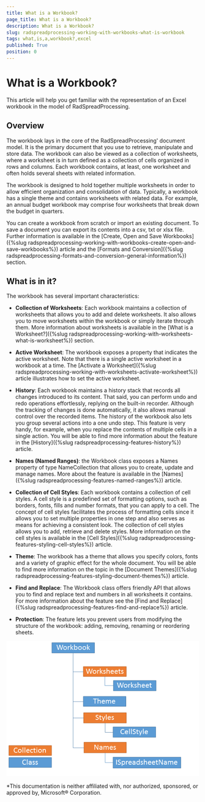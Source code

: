 ```yaml
---
title: What is a Workbook?
page_title: What is a Workbook?
description: What is a Workbook?
slug: radspreadprocessing-working-with-workbooks-what-is-workbook
tags: what,is,a,workbook?,excel
published: True
position: 0
---
```


# What is a Workbook?

This article will help you get familiar with the representation of an Excel workbook in the model of RadSpreadProcessing.

## Overview

The workbook lays in the core of the RadSpreadProcessing' document model. It is the primary document that you use to retrieve, manipulate and store data. The workbook can also be viewed as a collection of worksheets, where a worksheet is in turn defined as a collection of cells organized in rows and columns. Each workbook contains, at least, one worksheet and often holds several sheets with related information.

The workbook is designed to hold together multiple worksheets in order to allow efficient organization and consolidation of data. Typically, a workbook has a single theme and contains worksheets with related data. For example, an annual budget workbook may comprise four worksheets that break down the budget in quarters.

You can create a workbook from scratch or import an existing document. To save a document you can export its contents into a csv, txt or xlsx file. Further information is available in the [Create, Open and Save Workbooks]({%slug radspreadprocessing-working-with-workbooks-create-open-and-save-workbooks%}) article and the [Formats and Conversion]({%slug radspreadprocessing-formats-and-conversion-general-information%}) section.

## What is in it?

The workbook has several important characteristics:

* __Collection of Worksheets__: Each workbook maintains a collection of worksheets that allows you to add and delete worksheets. It also allows you to move worksheets within the workbook or simply iterate through them. More information about worksheets is available in the [What is a Worksheet?]({%slug radspreadprocessing-working-with-worksheets-what-is-worksheet%}) section.

* __Active Worksheet__: The workbook exposes a property that indicates the active worksheet. Note that there is a single active worksheet in a workbook at a time. The [Activate a Worksheet]({%slug radspreadprocessing-working-with-worksheets-activate-worksheet%}) article illustrates how to set the active worksheet.

* __History__: Each workbook maintains a history stack that records all changes introduced to its content. That said, you can perform undo and redo operations effortlessly, replying on the built-in recorder. Although the tracking of changes is done automatically, it also allows manual control over the recorded items. The history of the workbook also lets you group several actions into a one undo step. This feature is very handy, for example, when you replace the contents of multiple cells in a single action. You will be able to find more information about the feature in the [History]({%slug radspreadprocessing-features-history%}) article.

* __Names (Named Ranges)__: the Workbook class exposes a Names property of type NameCollection that allows you to create, update and manage names. More about the feature is available in the [Names]({%slug radspreadprocessing-features-named-ranges%}) article.

* __Collection of Cell Styles__: Each workbook contains a collection of cell styles. A cell style is a predefined set of formatting options, such as borders, fonts, fills and number formats, that you can apply to a cell. The concept of cell styles facilitates the process of formatting cells since it allows you to set multiple properties in one step and also serves as means for achieving a consistent look. The collection of cell styles allows you to add, retrieve and delete styles. More information on the cell styles is available in the [Cell Styles]({%slug radspreadprocessing-features-styling-cell-styles%}) article.

* __Theme__: The workbook has a theme that allows you specify colors, fonts and a variety of graphic effect for the whole document. You will be able to find more information on the topic in the [Document Themes]({%slug radspreadprocessing-features-styling-document-themes%}) article.

* __Find and Replace__: The Workbook class offers friendly API that allows you to find and replace text and numbers in all worksheets it contains. For more information about the feature see the [Find and Replace]({%slug radspreadprocessing-features-find-and-replace%}) article.

* __Protection__: The feature lets you prevent users from modifying the structure of the workbook: adding, removing, renaming or reordering sheets.

![Rad Spreadsheet Model Working with Excel Workbooks What is Workbook](images/RadSpreadsheet_Model_Working_with_Workbooks_What_is_Workbook_02.png)


*This documentation is neither affiliated with, nor authorized, sponsored, or approved by, Microsoft® Corporation.
